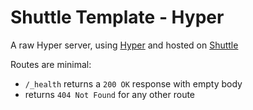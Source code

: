 # Shuttle Template - Hyper

A raw Hyper server, using [Hyper](https://hyper.rs) and hosted on [Shuttle](https://shuttle.rs)

Routes are minimal:

- `/_health` returns a `200 OK` response with empty body
- returns `404 Not Found` for any other route
